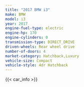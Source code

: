 ```yaml
---
title: "2017 BMW i3"
make: BMW
model: i3
year: 2017
engine-fuel-type: electric
engine-hp: 170
engine-cylinders: 0
transmission-type: DIRECT_DRIVE
driven-wheels: Rear wheel drive
number-of-doors: 4
market-category: Hatchback,Luxury
vehicle-size: Compact
vehicle-style: 4dr Hatchback
---
```


{{< car_info >}}
